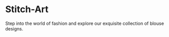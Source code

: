 # Stitch-Art
Step into the world of fashion and explore our exquisite collection of blouse designs.
